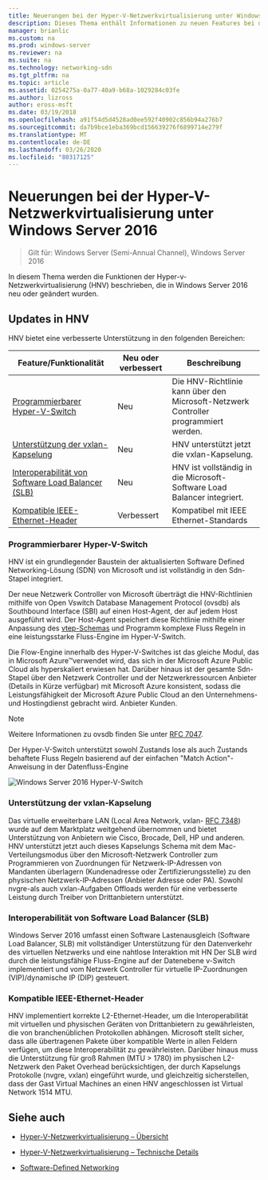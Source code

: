 ```yaml
---
title: Neuerungen bei der Hyper-V-Netzwerkvirtualisierung unter Windows Server 2016
description: Dieses Thema enthält Informationen zu neuen Features bei der Hyper-V-Netzwerkvirtualisierung unter Windows Server 2016.
manager: brianlic
ms.custom: na
ms.prod: windows-server
ms.reviewer: na
ms.suite: na
ms.technology: networking-sdn
ms.tgt_pltfrm: na
ms.topic: article
ms.assetid: 0254275a-0a77-40a9-b68a-1029284c03fe
ms.author: lizross
author: eross-msft
ms.date: 03/19/2018
ms.openlocfilehash: a91f54d5d4528ad0ee592f40902c856b94a276b7
ms.sourcegitcommit: da7b9bce1eba369bcd156639276f6899714e279f
ms.translationtype: MT
ms.contentlocale: de-DE
ms.lasthandoff: 03/26/2020
ms.locfileid: "80317125"
---
```

# <a name="whats-new-in-hyper-v-network-virtualization-in-windows-server-2016"></a>Neuerungen bei der Hyper-V-Netzwerkvirtualisierung unter Windows Server 2016

>Gilt für: Windows Server (Semi-Annual Channel), Windows Server 2016

In diesem Thema werden die Funktionen der Hyper-v-Netzwerkvirtualisierung (HNV) beschrieben, die in Windows Server 2016 neu oder geändert wurden.  
  
## <a name="updates-in-hnv"></a><a name="BKMK_IPAM2012R2"></a>Updates in HNV  
HNV bietet eine verbesserte Unterstützung in den folgenden Bereichen:  
  
|Feature/Funktionalität|Neu oder verbessert|Beschreibung|  
|--------------------------|-------------------|---------------|  
|[Programmierbarer Hyper-V-Switch](../../../sdn/technologies/hyper-v-network-virtualization/../../../sdn/technologies/hyper-v-network-virtualization/../../../sdn/technologies/hyper-v-network-virtualization/../../../sdn/technologies/hyper-v-network-virtualization/whats-new-hyperv-network-virtualization-windows-server.md#SDN)|Neu|Die HNV-Richtlinie kann über den Microsoft-Netzwerk Controller programmiert werden.|  
|[Unterstützung der vxlan-Kapselung](../../../sdn/technologies/hyper-v-network-virtualization/../../../sdn/technologies/hyper-v-network-virtualization/../../../sdn/technologies/hyper-v-network-virtualization/../../../sdn/technologies/hyper-v-network-virtualization/whats-new-hyperv-network-virtualization-windows-server.md#VXLAN)|Neu|HNV unterstützt jetzt die vxlan-Kapselung.|  
|[Interoperabilität von Software Load Balancer (SLB)](../../../sdn/technologies/hyper-v-network-virtualization/../../../sdn/technologies/hyper-v-network-virtualization/../../../sdn/technologies/hyper-v-network-virtualization/../../../sdn/technologies/hyper-v-network-virtualization/whats-new-hyperv-network-virtualization-windows-server.md#SLB)|Neu|HNV ist vollständig in die Microsoft-Software Load Balancer integriert.|  
|[Kompatible IEEE-Ethernet-Header](../../../sdn/technologies/hyper-v-network-virtualization/../../../sdn/technologies/hyper-v-network-virtualization/../../../sdn/technologies/hyper-v-network-virtualization/../../../sdn/technologies/hyper-v-network-virtualization/whats-new-hyperv-network-virtualization-windows-server.md#L2)|Verbessert|Kompatibel mit IEEE Ethernet-Standards|  
  
### <a name="programmable-hyper-v-switch"></a><a name="SDN"></a>Programmierbarer Hyper-V-Switch  
HNV ist ein grundlegender Baustein der aktualisierten Software Defined Networking-Lösung (SDN) von Microsoft und ist vollständig in den Sdn-Stapel integriert.  
  
Der neue Netzwerk Controller von Microsoft überträgt die HNV-Richtlinien mithilfe von Open Vswitch Database Management Protocol (ovsdb) als Southbound Interface (SBI) auf einen Host-Agent, der auf jedem Host ausgeführt wird. Der Host-Agent speichert diese Richtlinie mithilfe einer Anpassung des [vtep-Schemas](https://github.com/openvswitch/ovs/blob/master/vtep/vtep.ovsschema) und Programm komplexe Fluss Regeln in eine leistungsstarke Fluss-Engine im Hyper-V-Switch.  
  
Die Flow-Engine innerhalb des Hyper-V-Switches ist das gleiche Modul, das in Microsoft Azure&trade;verwendet wird, das sich in der Microsoft Azure Public Cloud als hyperskaliert erwiesen hat. Darüber hinaus ist der gesamte Sdn-Stapel über den Netzwerk Controller und der Netzwerkressourcen Anbieter (Details in Kürze verfügbar) mit Microsoft Azure konsistent, sodass die Leistungsfähigkeit der Microsoft Azure Public Cloud an den Unternehmens-und Hostingdienst gebracht wird. Anbieter Kunden.  
  
> [!NOTE]  
> Weitere Informationen zu ovsdb finden Sie unter [RFC 7047](https://www.rfc-editor.org/info/rfc7047).  
  
Der Hyper-V-Switch unterstützt sowohl Zustands lose als auch Zustands behaftete Fluss Regeln basierend auf der einfachen "Match Action"-Anweisung in der Datenfluss-Engine  
 
![Windows Server 2016 Hyper-V-Switch](../../../media/what-s-new-in-hyper-v-network-virtualization-in-windows-server/HNVOverview.png)  
  
### <a name="vxlan-encapsulation-support"></a><a name="VXLAN"></a>Unterstützung der vxlan-Kapselung  
Das virtuelle erweiterbare LAN (Local Area Network, vxlan- [RFC 7348](https://www.rfc-editor.org/info/rfc7348)) wurde auf dem Marktplatz weitgehend übernommen und bietet Unterstützung von Anbietern wie Cisco, Brocade, Dell, HP und anderen. HNV unterstützt jetzt auch dieses Kapselungs Schema mit dem Mac-Verteilungsmodus über den Microsoft-Netzwerk Controller zum Programmieren von Zuordnungen für Netzwerk-IP-Adressen von Mandanten überlagern (Kundenadresse oder Zertifizierungsstelle) zu den physischen Netzwerk-IP-Adressen (Anbieter Adresse oder PA). Sowohl nvgre-als auch vxlan-Aufgaben Offloads werden für eine verbesserte Leistung durch Treiber von Drittanbietern unterstützt.  
  
### <a name="software-load-balancer-slb-interoperability"></a><a name="SLB"></a>Interoperabilität von Software Load Balancer (SLB)  
Windows Server 2016 umfasst einen Software Lastenausgleich (Software Load Balancer, SLB) mit vollständiger Unterstützung für den Datenverkehr des virtuellen Netzwerks und eine nahtlose Interaktion mit HN Der SLB wird durch die leistungsfähige Fluss-Engine auf der Datenebene v-Switch implementiert und vom Netzwerk Controller für virtuelle IP-Zuordnungen (VIP)/dynamische IP (DIP) gesteuert.  
  
### <a name="compliant-ieee-ethernet-headers"></a><a name="L2"></a>Kompatible IEEE-Ethernet-Header  
HNV implementiert korrekte L2-Ethernet-Header, um die Interoperabilität mit virtuellen und physischen Geräten von Drittanbietern zu gewährleisten, die von branchenüblichen Protokollen abhängen. Microsoft stellt sicher, dass alle übertragenen Pakete über kompatible Werte in allen Feldern verfügen, um diese Interoperabilität zu gewährleisten. Darüber hinaus muss die Unterstützung für groß Rahmen (MTU > 1780) im physischen L2-Netzwerk den Paket Overhead berücksichtigen, der durch Kapselungs Protokolle (nvgre, vxlan) eingeführt wurde, und gleichzeitig sicherstellen, dass der Gast Virtual Machines an einen HNV angeschlossen ist Virtual Network 1514 MTU.  
  
## <a name="see-also"></a>Siehe auch  
  
-   [Hyper-V-Netzwerkvirtualisierung – Übersicht](hyperv-network-virtualization-overview-windows-server.md)  
  
-   [Hyper-V-Netzwerkvirtualisierung – Technische Details](hyperv-network-virtualization-technical-details-windows-server.md)  
  
-   [Software-Defined Networking](../../Software-Defined-Networking--SDN-.md)  
  